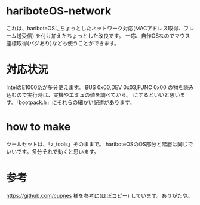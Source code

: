 # hariboteOS-network
これは、hariboteOSにちょっとしたネットワーク対応(MACアドレス取得、フレーム送受信)
を付け加えたちょっとした改良です。
一応、自作OSなのでマウス座標取得(バグあり)なども使うことができます。

# 対応状況
IntelのE1000系が多分使えます。
BUS 0x00,DEV 0x03,FUNC 0x00
の物を読み込むので実行時は、実機やエミュの値を調べてから。
にするといいと思います。「bootpack.h」にそれらの細かい記述があります。

# how to make
ツールセットは、「z_tools」そのままで。
hariboteOSのOS部分と階層は同じでいいです。多分それで動くと思います。

# 参考
https://github.com/cupnes 様を参考に(ほぼコピー)
しています。ありがたや。
